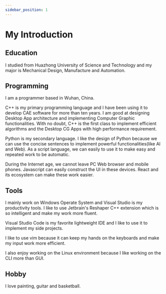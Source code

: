 ```yaml
---
sidebar_position: 1
---
```


# My Introduction

## Education

I studied from Huazhong University of Science and Technology and my major is Mechanical Design, Manufacture and Automation.

## Programming

I am a programmer based in Wuhan, China.

C++ is my primary programming language and I have been using it to develop CAE software for more than ten years. I am good at designing Desktop App architecture and implementing Computer Graphic functionalities. With no doubt, C++ is the first class to
implement efficient algorithms and the Desktop CG Apps with high performance requirement.

Python is my secondary language. I like the design of Python because we can use the concise sentences to implement powerful functionalities(like AI and Web). As a script language, we can easily to use it to make easy and repeated work to be automatic.

During the Internet age, we cannot leave PC Web browser and mobile phones. Javascript can easily construct the UI in these devices. React and its ecosystem can make these work easier.

## Tools

I mainly work on Windows Operate System and Visual Studio is my productivity tools. I like to use Jetbrain's Reshaper C++ extension which is so intelligent and make my work more fluent.

Visual Studio Code is my favorite lightweight IDE and I like to use it to implement my side projects.

I like to use vim because it can keep my hands on the keyboards and make my input work more efficient.

I also enjoy working on the Linux environment because I like working on the CLI more than GUI. 

## Hobby

I love painting, guitar and basketball.
